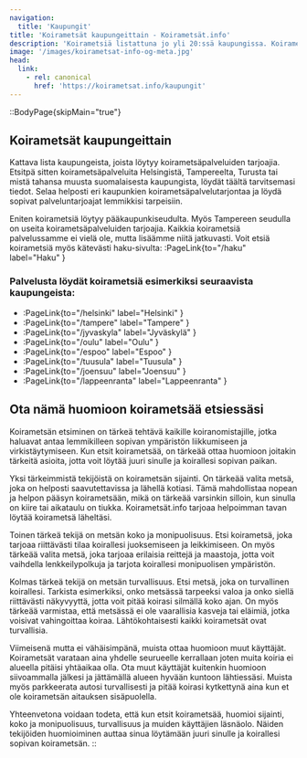 ```yaml
---
navigation:
  title: 'Kaupungit'
title: 'Koirametsät kaupungeittain - Koirametsät.info'
description: 'Koirametsiä listattuna jo yli 20:ssä kaupungissa. Koirametsät Helsingissä, Jyväskylässä, Tampereella ja ympäri suomen kätevästi yhden palevelun kautta.'
image: '/images/koirametsat-info-og-meta.jpg'
head:
  link:
    - rel: canonical
      href: 'https://koirametsat.info/kaupungit'
---
```


::BodyPage{skipMain="true"}
## Koirametsät kaupungeittain

Kattava lista kaupungeista, joista löytyy koirametsäpalveluiden tarjoajia. Etsitpä sitten koirametsäpalveluita Helsingistä, Tampereelta, Turusta tai mistä tahansa muusta suomalaisesta kaupungista, löydät täältä tarvitsemasi tiedot. Selaa helposti eri kaupunkien koirametsäpalvelutarjontaa ja löydä sopivat palveluntarjoajat lemmikkisi tarpeisiin.

Eniten koirametsiä löytyy pääkaupunkiseudulta. Myös Tampereen seudulla on useita koirametsäpalveluiden tarjoajia. Kaikkia koirametsiä palvelussamme ei vielä ole, mutta lisäämme niitä jatkuvasti.
Voit etsiä koirametsiä myös kätevästi haku-sivulta: :PageLink{to="/haku" label="Haku" }

### Palvelusta löydät koirametsiä esimerkiksi seuraavista kaupungeista:
- :PageLink{to="/helsinki" label="Helsinki" }
- :PageLink{to="/tampere" label="Tampere" }
- :PageLink{to="/jyvaskyla" label="Jyväskylä" }
- :PageLink{to="/oulu" label="Oulu" }
- :PageLink{to="/espoo" label="Espoo" }
- :PageLink{to="/tuusula" label="Tuusula" }
- :PageLink{to="/joensuu" label="Joensuu" }
- :PageLink{to="/lappeenranta" label="Lappeenranta" }

## Ota nämä huomioon koirametsää etsiessäsi
Koirametsän etsiminen on tärkeä tehtävä kaikille koiranomistajille, jotka haluavat antaa lemmikilleen sopivan ympäristön liikkumiseen ja virkistäytymiseen. Kun etsit koirametsää, on tärkeää ottaa huomioon joitakin tärkeitä asioita, jotta voit löytää juuri sinulle ja koirallesi sopivan paikan.

Yksi tärkeimmistä tekijöistä on koirametsän sijainti. On tärkeää valita metsä, joka on helposti saavutettavissa ja lähellä kotiasi. Tämä mahdollistaa nopean ja helpon pääsyn koirametsään, mikä on tärkeää varsinkin silloin, kun sinulla on kiire tai aikataulu on tiukka. Koirametsät.info tarjoaa helpoimman tavan löytää koirametsä läheltäsi.

Toinen tärkeä tekijä on metsän koko ja monipuolisuus. Etsi koirametsä, joka tarjoaa riittävästi tilaa koirallesi juoksemiseen ja leikkimiseen. On myös tärkeää valita metsä, joka tarjoaa erilaisia reittejä ja maastoja, jotta voit vaihdella lenkkeilypolkuja ja tarjota koirallesi monipuolisen ympäristön.

Kolmas tärkeä tekijä on metsän turvallisuus. Etsi metsä, joka on turvallinen koirallesi. Tarkista esimerkiksi, onko metsässä tarpeeksi valoa ja onko siellä riittävästi näkyvyyttä, jotta voit pitää koirasi silmällä koko ajan. On myös tärkeää varmistaa, että metsässä ei ole vaarallisia kasveja tai eläimiä, jotka voisivat vahingoittaa koiraa. Lähtökohtaisesti kaikki koirametsät ovat turvallisia.

Viimeisenä mutta ei vähäisimpänä, muista ottaa huomioon muut käyttäjät. Koirametsät varataan aina yhdelle seurueelle kerrallaan joten muita koiria ei alueella pitäisi yhtäaikaa olla. Ota muut käyttäjät kuitenkin huomioon siivoammalla jälkesi ja jättämällä alueen hyvään kuntoon lähtiessäsi. Muista myös parkkeerata autosi turvallisesti ja pitää koirasi kytkettynä aina kun et ole koirametsän aitauksen sisäpuolella.

Yhteenvetona voidaan todeta, että kun etsit koirametsää, huomioi sijainti, koko ja monipuolisuus, turvallisuus ja muiden käyttäjien läsnäolo. Näiden tekijöiden huomioiminen auttaa sinua löytämään juuri sinulle ja koirallesi sopivan koirametsän.
::